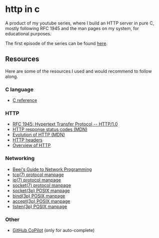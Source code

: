 # http in c

A product of my youtube series, where I build an HTTP server in pure C, mostly following RFC 1945 and the man pages on my system, for educational purposes.

The first episode of the series can be found [here](https://www.youtube.com/watch?v=dNnJAMLN_mE).

## Resources

Here are some of the resources I used and would recommend to follow along.

### C language

- [C reference](https://en.cppreference.com/w/c)

### HTTP
- [RFC 1945: Hypertext Transfer Protocol -- HTTP/1.0](https://www.rfc-editor.org/rfc/rfc1945)
- [HTTP response status codes (MDN)](https://developer.mozilla.org/en-US/docs/Web/HTTP/Status)
- [Evolution of HTTP (MDN)](https://developer.mozilla.org/en-US/docs/Web/HTTP/Evolution_of_HTTP)
- [HTTP headers](https://developer.mozilla.org/en-US/docs/Web/HTTP/Headers)
- [Overview of HTTP](https://developer.mozilla.org/en-US/docs/Web/HTTP/Overview)

### Networking

- [Beej's Guide to Network Programming](https://beej.us/guide/bgnet/html/index-wide.html)
- [tcp(7) protocol manpage](https://man.archlinux.org/man/tcp.7)
- [ip(7) protocol manpage](https://man.archlinux.org/man/ip.7)
- [socket(7) protocol manpage](https://man.archlinux.org/man/tcp.7)
- [socket(3p) POSIX manpage](https://man.archlinux.org/man/socket.3p)
- [bind(3p) POSIX manpage](https://man.archlinux.org/man/bind.3p)
- [accept(3p) POSIX manpage](https://man.archlinux.org/man/accept.3p)
- [listen(3p) POSIX manpage](https://man.archlinux.org/man/listen.3p)

### Other
- [GitHub CoPilot](https://github.com/features/copilot) (only for auto-complete)
